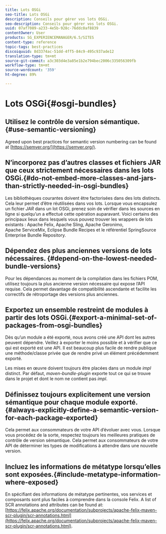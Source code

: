 ```yaml
---
title: Lots OSGi
seo-title: Lots OSGi
description: Conseils pour gérer vos lots OSGi.
seo-description: Conseils pour gérer vos lots OSGi.
uuid: 07af7089-a233-4e5b-928c-76ddc0af8839
contentOwner: User
products: SG_EXPERIENCEMANAGER/6.5/SITES
content-type: reference
topic-tags: best-practices
discoiquuid: 8d3374ac-51dd-4ff5-84c9-495c937ade12
translation-type: tm+mt
source-git-commit: a3c303d4e3a85e1b2e794bec2006c335056309fb
workflow-type: tm+mt
source-wordcount: '359'
ht-degree: 89%

---
```



# Lots OSGi{#osgi-bundles}

## Utilisez le contrôle de version sémantique.{#use-semantic-versioning}

Agreed upon best practices for semantic version numbering can be found at [https://semver.org/](https://semver.org/).

## N’incorporez pas d’autres classes et fichiers JAR que ceux strictement nécessaires dans les lots OSGi.{#do-not-embed-more-classes-and-jars-than-strictly-needed-in-osgi-bundles}

Les bibliothèques courantes doivent être factorisées dans des lots distincts. Cela leur permet d’être réutilisées dans vos lots. Lorsque vous encapsulez un fichier *JAR* dans un lot OSGi, prenez soin de vérifier dans les sources en ligne si quelqu’un a effectué cette opération auparavant. Voici certains des principaux lieux dans lesquels vous pouvez trouver les wrappers de lots existants : Apache Felix, Apache Sling, Apache Geronimo, Apache ServiceMix, Eclipse Bundle Recipes et le référentiel SpringSource Enterprise Bundle Repository.

## Dépendez des plus anciennes versions de lots nécessaires. {#depend-on-the-lowest-needed-bundle-versions}

Pour les dépendances au moment de la compilation dans les fichiers POM, utilisez toujours la plus ancienne version nécessaire qui expose l’API requise. Cela permet davantage de compatibilité ascendante et facilite les correctifs de rétroportage des versions plus anciennes.

## Exportez un ensemble restreint de modules à partir des lots OSGi.{#export-a-minimal-set-of-packages-from-osgi-bundles}

Dès qu’un module a été exporté, nous avons créé une API dont les autres peuvent dépendre. Veillez à exporter le moins possible et à vérifier que ce qui est exporté est une API. Il est beaucoup plus facile de rendre publique une méthode/classe privée que de rendre privé un élément précédemment exporté.

Les mises en œuvre doivent toujours être placées dans un module *impl* distinct. Par défaut, *maven-bundle-plugin* exporte tout ce qui se trouve dans le projet et dont le nom ne contient pas *impl*.

## Définissez toujours explicitement une version sémantique pour chaque module exporté. {#always-explicitly-define-a-semantic-version-for-each-package-exported}

Cela permet aux consommateurs de votre API d’évoluer avec vous. Lorsque vous procédez de la sorte, respectez toujours les meilleures pratiques de contrôle de version sémantique. Cela permet aux consommateurs de votre API de déterminer les types de modifications à attendre dans une nouvelle version.

## Incluez les informations de métatype lorsqu’elles sont exposées.{#include-metatype-information-where-exposed}

En spécifiant des informations de métatype pertinentes, vos services et composants sont plus faciles à comprendre dans la console Felix. A list of SCR annotations and attributes can be found at: [https://felix.apache.org/documentation/subprojects/apache-felix-maven-scr-plugin/scr-annotations.html](https://felix.apache.org/documentation/subprojects/apache-felix-maven-scr-plugin/scr-annotations.html).
